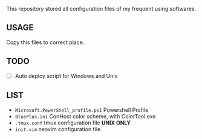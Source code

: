 This repository stored all configuration files of my frequent using softwares.

## USAGE
Copy this files to correct place.

## TODO
- [ ] Auto deploy script for Windows and Unix

## LIST
- `Microsoft.PowerShell_profile.ps1` Powershell Profile
- `BluePlus.ini` ConHost color scheme, with ColorTool.exe
- `.tmux.conf` tmux configuration file **UNIX ONLY**
- `init.vim` neovim configuration file
